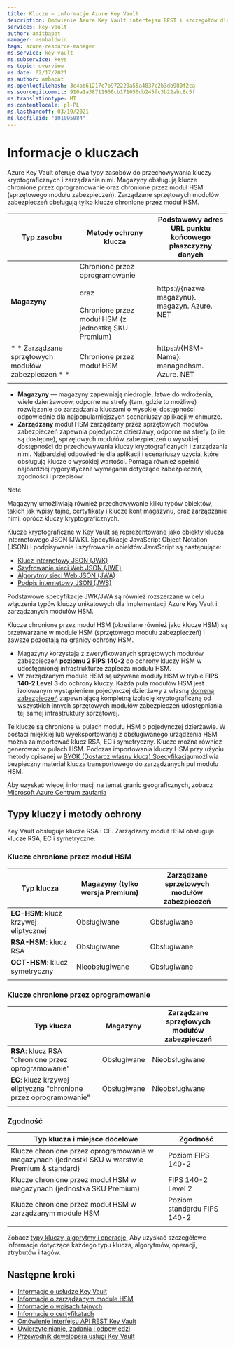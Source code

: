 ```yaml
---
title: Klucze — informacje Azure Key Vault
description: Omówienie Azure Key Vault interfejsu REST i szczegółów dla deweloperów kluczy.
services: key-vault
author: amitbapat
manager: msmbaldwin
tags: azure-resource-manager
ms.service: key-vault
ms.subservice: keys
ms.topic: overview
ms.date: 02/17/2021
ms.author: ambapat
ms.openlocfilehash: 3c4bb61217c7b972220a55a4837c2b3db980f2ca
ms.sourcegitcommit: 910a1a38711966cb171050db245fc3b22abc8c5f
ms.translationtype: MT
ms.contentlocale: pl-PL
ms.lasthandoff: 03/19/2021
ms.locfileid: "101095984"
---
```

# <a name="about-keys"></a>Informacje o kluczach

Azure Key Vault oferuje dwa typy zasobów do przechowywania kluczy kryptograficznych i zarządzania nimi. Magazyny obsługują klucze chronione przez oprogramowanie oraz chronione przez moduł HSM (sprzętowego modułu zabezpieczeń). Zarządzane sprzętowych modułów zabezpieczeń obsługują tylko klucze chronione przez moduł HSM. 

|Typ zasobu|Metody ochrony klucza|Podstawowy adres URL punktu końcowego płaszczyzny danych|
|--|--|--|
| **Magazyny** | Chronione przez oprogramowanie<br/><br/>oraz<br/><br/>Chronione przez moduł HSM (z jednostką SKU Premium)</li></ul> | https://{nazwa magazynu}. magazyn. Azure. NET |
| * * Zarządzane sprzętowych modułów zabezpieczeń * * | Chronione przez moduł HSM | https://{HSM-Name}. managedhsm. Azure. NET |
||||

- **Magazyny** — magazyny zapewniają niedrogie, łatwe do wdrożenia, wiele dzierżawców, odporne na strefy (tam, gdzie to możliwe) rozwiązanie do zarządzania kluczami o wysokiej dostępności odpowiednie dla najpopularniejszych scenariuszy aplikacji w chmurze.
- **Zarządzany** moduł HSM zarządzany przez sprzętowych modułów zabezpieczeń zapewnia pojedyncze dzierżawy, odporne na strefy (o ile są dostępne), sprzętowych modułów zabezpieczeń o wysokiej dostępności do przechowywania kluczy kryptograficznych i zarządzania nimi. Najbardziej odpowiednie dla aplikacji i scenariuszy użycia, które obsługują klucze o wysokiej wartości. Pomaga również spełnić najbardziej rygorystyczne wymagania dotyczące zabezpieczeń, zgodności i przepisów. 

> [!NOTE]
> Magazyny umożliwiają również przechowywanie kilku typów obiektów, takich jak wpisy tajne, certyfikaty i klucze kont magazynu, oraz zarządzanie nimi, oprócz kluczy kryptograficznych.

Klucze kryptograficzne w Key Vault są reprezentowane jako obiekty klucza internetowego JSON [JWK]. Specyfikacje JavaScript Object Notation (JSON) i podpisywanie i szyfrowanie obiektów JavaScript są następujące:

-   [Klucz internetowy JSON (JWK)](https://tools.ietf.org/html/draft-ietf-jose-json-web-key)  
-   [Szyfrowanie sieci Web JSON (JWE)](http://tools.ietf.org/html/draft-ietf-jose-json-web-encryption)  
-   [Algorytmy sieci Web JSON (JWA)](http://tools.ietf.org/html/draft-ietf-jose-json-web-algorithms)  
-   [Podpis internetowy JSON (JWS)](https://tools.ietf.org/html/draft-ietf-jose-json-web-signature) 

Podstawowe specyfikacje JWK/JWA są również rozszerzane w celu włączenia typów kluczy unikatowych dla implementacji Azure Key Vault i zarządzanych modułów HSM. 

Klucze chronione przez moduł HSM (określane również jako klucze HSM) są przetwarzane w module HSM (sprzętowego modułu zabezpieczeń) i zawsze pozostają na granicy ochrony HSM. 

- Magazyny korzystają z zweryfikowanych sprzętowych modułów zabezpieczeń **poziomu 2 FIPS 140-2** do ochrony kluczy HSM w udostępnionej infrastrukturze zaplecza modułu HSM. 
- W zarządzanym module HSM są używane moduły HSM w trybie **FIPS 140-2 Level 3** do ochrony kluczy. Każda pula modułów HSM jest izolowanym wystąpieniem pojedynczej dzierżawy z własną [domeną zabezpieczeń](../managed-hsm/security-domain.md) zapewniającą kompletną izolację kryptograficzną od wszystkich innych sprzętowych modułów zabezpieczeń udostępniania tej samej infrastruktury sprzętowej.

Te klucze są chronione w pulach modułu HSM o pojedynczej dzierżawie. W postaci miękkiej lub wyeksportowanej z obsługiwanego urządzenia HSM można zaimportować klucz RSA, EC i symetryczny. Klucze można również generować w pulach HSM. Podczas importowania kluczy HSM przy użyciu metody opisanej w [BYOK (Dostarcz własny klucz) Specyfikacja](../keys/byok-specification.md)umożliwia bezpieczny materiał klucza transportowego do zarządzanych pul modułu HSM. 

Aby uzyskać więcej informacji na temat granic geograficznych, zobacz [Microsoft Azure Centrum zaufania](https://azure.microsoft.com/support/trust-center/privacy/)

## <a name="key-types-and-protection-methods"></a>Typy kluczy i metody ochrony

Key Vault obsługuje klucze RSA i CE. Zarządzany moduł HSM obsługuje klucze RSA, EC i symetryczne. 

### <a name="hsm-protected-keys"></a>Klucze chronione przez moduł HSM

|Typ klucza|Magazyny (tylko wersja Premium)|Zarządzane sprzętowych modułów zabezpieczeń|
|--|--|--|
|**EC-HSM**: klucz krzywej eliptycznej | Obsługiwane | Obsługiwane|
|**RSA-HSM**: klucz RSA|Obsługiwane|Obsługiwane|
|**OCT-HSM**: klucz symetryczny|Nieobsługiwane|Obsługiwane|
|||

### <a name="software-protected-keys"></a>Klucze chronione przez oprogramowanie

|Typ klucza|Magazyny|Zarządzane sprzętowych modułów zabezpieczeń|
|--|--|--|
**RSA**: klucz RSA "chronione przez oprogramowanie"|Obsługiwane|Nieobsługiwane
**EC**: klucz krzywej eliptyczna "chronione przez oprogramowanie"|Obsługiwane|Nieobsługiwane
|||

### <a name="compliance"></a>Zgodność

|Typ klucza i miejsce docelowe|Zgodność|
|---|---|
|Klucze chronione przez oprogramowanie w magazynach (jednostki SKU w warstwie Premium & standard) | Poziom FIPS 140-2|
|Klucze chronione przez moduł HSM w magazynach (jednostka SKU Premium)| FIPS 140-2 Level 2|
|Klucze chronione przez moduł HSM w zarządzanym module HSM|Poziom standardu FIPS 140-2|
|||



Zobacz [typy kluczy, algorytmy i operacje,](about-keys-details.md) Aby uzyskać szczegółowe informacje dotyczące każdego typu klucza, algorytmów, operacji, atrybutów i tagów.

## <a name="next-steps"></a>Następne kroki
- [Informacje o usłudze Key Vault](../general/overview.md)
- [Informacje o zarządzanym module HSM](../managed-hsm/overview.md)
- [Informacje o wpisach tajnych](../secrets/about-secrets.md)
- [Informacje o certyfikatach](../certificates/about-certificates.md)
- [Omówienie interfejsu API REST Key Vault](../general/about-keys-secrets-certificates.md)
- [Uwierzytelnianie, żądania i odpowiedzi](../general/authentication-requests-and-responses.md)
- [Przewodnik dewelopera usługi Key Vault](../general/developers-guide.md)
